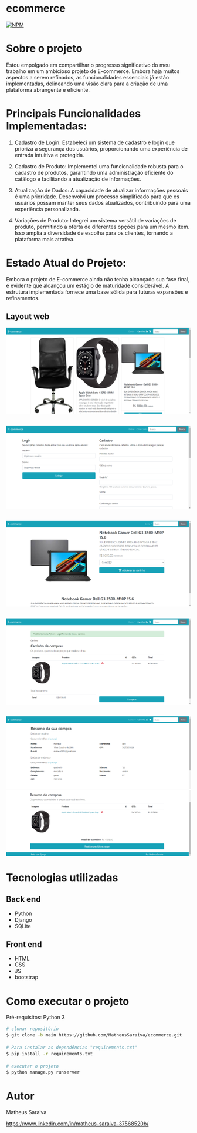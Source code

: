 # ecommerce

[![NPM](https://img.shields.io/npm/l/react)](https://github.com/MatheusSaraiva/ecommerce/blob/main/LICENSE) 

# Sobre o projeto

Estou empolgado em compartilhar o progresso significativo do meu trabalho em um ambicioso projeto de E-commerce. Embora haja muitos aspectos a serem refinados, as funcionalidades essenciais já estão implementadas, delineando uma visão clara para a criação de uma plataforma abrangente e eficiente.

# Principais Funcionalidades Implementadas:

1. Cadastro de Login: Estabeleci um sistema de cadastro e login que prioriza a segurança dos usuários, proporcionando uma experiência de entrada intuitiva e protegida.

2. Cadastro de Produto: Implementei uma funcionalidade robusta para o cadastro de produtos, garantindo uma administração eficiente do catálogo e facilitando a atualização de informações.

3. Atualização de Dados: A capacidade de atualizar informações pessoais é uma prioridade. Desenvolvi um processo simplificado para que os usuários possam manter seus dados atualizados, contribuindo para uma experiência personalizada.

4. Variações de Produto: Integrei um sistema versátil de variações de produto, permitindo a oferta de diferentes opções para um mesmo item. Isso amplia a diversidade de escolha para os clientes, tornando a plataforma mais atrativa.

# Estado Atual do Projeto:

Embora o projeto de E-commerce ainda não tenha alcançado sua fase final, é evidente que alcançou um estágio de maturidade considerável. A estrutura implementada fornece uma base sólida para futuras expansões e refinamentos.
   
## Layout web
![Web 1](https://github.com/MatheusSaraiva/ecommerce/blob/main/img/home.png)
##
![Web 2](https://github.com/MatheusSaraiva/ecommerce/blob/main/img/login-cadastro.png)
##
![Web 3](https://github.com/MatheusSaraiva/ecommerce/blob/main/img/detalhesPedido.png)
##
![Web 4](https://github.com/MatheusSaraiva/ecommerce/blob/main/img/carrinho.png)
##
![Web 5](https://github.com/MatheusSaraiva/ecommerce/blob/main/img/resumodacompra-1.png)
![Web 6](https://github.com/MatheusSaraiva/ecommerce/blob/main/img/resumodacompra-2.png)


# Tecnologias utilizadas
## Back end
- Python
- Django
- SQLite

## Front end
- HTML
- CSS
- JS
- bootstrap

# Como executar o projeto

Pré-requisitos: Python 3

```bash
# clonar repositório
$ git clone -b main https://github.com/MatheusSaraiva/ecommerce.git

# Para instalar as dependências "requirements.txt"
$ pip install -r requirements.txt

# executar o projeto
$ python manage.py runserver

```

# Autor

Matheus Saraiva

https://www.linkedin.com/in/matheus-saraiva-37568520b/

